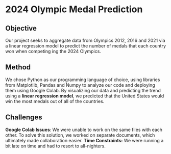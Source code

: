 # 2024 Olympic Medal Prediction

## Objective 
Our project seeks to aggregate data from Olympics 2012, 2016 and 2021 via a linear regression model to predict the number of medals that each country won when competing ing the 2024 Olympics. 

## Method
We chose Python as our programming language of choice, using libraries from Matplotlib, Pandas and Numpy to analyze our code and deploying them using Google Colab. By visualizing our data and predicting the trend using a **linear regression model**, we predicted that the United States would win the most medals out of all of the countries.

## Challenges
**Google Colab Issues**: We were unable to work on the same files with each other. To solve this solution, we worked on separate documents, which ultimately made collaboration easier.
**Time Constraints:** We were running a bit late on time and had to resort to all-nighters.
